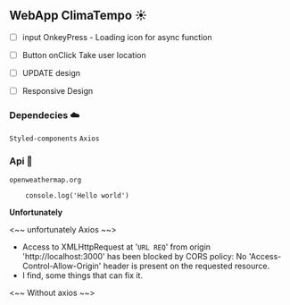 ## WebApp ClimaTempo :sunny:

- [ ] input OnkeyPress - Loading icon for async function
- [ ] Button onClick Take user location
- [ ] UPDATE design
- [ ] Responsive Design



### Dependecies :cloud:
`Styled-components`
`Axios`

### Api :key:
`openweathermap.org`

```
    console.log('Hello world')
```

**Unfortunately**

<~~ unfortunately Axios  ~~>
* Access to XMLHttpRequest at '`URL REQ`' from origin 'http://localhost:3000' has been blocked by CORS policy: No 'Access-Control-Allow-Origin' header is present on the requested resource.
* I find, some things that can fix it.

<~~ Without axios ~~>